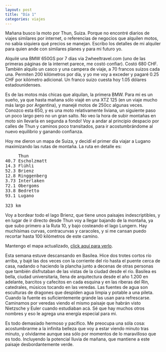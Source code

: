 ```yaml
---
layout: post
title: "Día 1"
categories: viajes
---
```


Mañana busco la moto por Thun, Suiza. Porque no encontré diarios de viajes
similares por internet, o referencias de negocios que alquilen motos, no sabía
siquiera qué precios se manejan. Escribo los detalles de mi alquiler para quien
ande con similares planes y para mi futuro yo.

Alquilé una BMW 650GS por 7 días via 2wheeltravel.com (uno de las primeras
páginas de la internet parece, me costó confiar). Costó 680 CHF. También alquilo
un casco y una campera de viaje, a 70 francos suizos cada una. Permiten 200
kilómetros por día, y yo me voy a exceder y pagaré 0.25 CHF por kilómetro
adicional. Un franco suizo cuesta hoy 1.05 dólares estadounidenses.

Es de las motos más chicas que alquilan, la primera BMW. Para mi es un sueño, ya
que hasta mañana sólo viajé en una XTZ 125 (en un viaje mucho más largo por
Argentina), y manejé motos de 250cc algunas veces. Conozco esta 650, y es una
moto relativamente liviana, un siguiente paso un poco largo pero no un gran
salto. No veo la hora de subir montañas en moto sin llevarla en segunda a fondo!
Voy a andar al principio despacio por calles de Thun y caminos poco transitados,
para ir acostumbrándome al nuevo equilibrio y ganando confianza.

Hoy me dieron un mapa de Suiza, y decidí el primer día viajar a Lugano
maximizando las rutas de montaña. La ruta en detalle es:

<pre>
     Thun
40.7 Escholzmatt
14.3 Flühli
52.3 Brienz
12.8 Ringgenberg
3.73 Interlaken
72.1 Obergoms
33.8 Bedretto
93.1 Lugano

323 km
</pre>

Voy a bordear todo el lago Brienz, que tiene unos paisajes indescriptibles, y en
lugar de ir directo desde Thun voy a llegar bajando de la montaña, ya que subo
primero a la Ruta 10, y bajo costeando el lago Lungern. Hay muchísimas curvas,
contracurvas y caracoles, y si me cansan puedo recortar hasta 100 kilómetros de
este camino.

Mantengo el mapa actualizado, [click aquí para verlo].

[click aquí para verlo]: https://www.google.com/maps/d/viewer?mid=zHlbKOUDtFkY.k2Ld2XQf6WlA

Esta semana estuve descansando en Basilea. Hice dos trotes cortos río arriba, y
bajé las dos veces con la corriente del río hasta el puente cerca de casa,
nadando o haciendo la plancha junto a decenas de otras personas que también
disfrutaban de las vistas de la ciudad desde el río. Basilea es bella, ciudad
universitaria, llena de arquitectura desde el año 1.200 en adelante, barcitos y
cafecitos en cada esquina y en las riberas del Rin, catedrales, músicos tocando
en las veredas. Las fuentes de agua son esculturas de dragones que despiden agua
limpia y potable a una pileta. Cuando la fuente es suficientemente grande las
usan para refrescarse. Caminamos por veredas viendo el mismo paisaje que habrán
visto Nietzsche y Euler cuando estudiaban acá. Sé que hay muchos otros nombres y
eso le agrega una energía especial para mi.

Es todo demasiado hermoso y pacífico. Me preocupa una sóla cosa: acostumbrarme a
la infinita belleza que voy a estar viendo minuto tras minuto, y olvidarme
aunque sea sólo por momentos de lo maravilloso que es todo. Incluyendo la
potencial lluvia de mañana, que mantiene a este paisaje desbordantemente verde.

